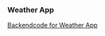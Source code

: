 ### Weather App

[Backendcode for Weather App](https://github.com/Dibya12345/p5-Shubhadip-Dibya-Week-13-backend)